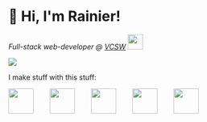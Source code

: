 # 👋 Hi, I'm Rainier!

*Full-stack web-developer @ [VCSW](https://vcsw.nl/)* <img src="https://media.giphy.com/media/WUlplcMpOCEmTGBtBW/giphy.gif" width="30">

![](https://komarev.com/ghpvc/?username=rainieren&color=brightgreen)

I make stuff with this stuff:

<div style="display: flex;align-items:center;gap: 2rem;">
<img src="https://www.php.net/images/logos/new-php-logo.svg" width="50">
<img src="https://upload.wikimedia.org/wikipedia/commons/thumb/9/9a/Laravel.svg/1200px-Laravel.svg.png" width="50">
<img src="https://upload.wikimedia.org/wikipedia/commons/thumb/a/a7/React-icon.svg/2300px-React-icon.svg.png" width="50">
<img src="https://upload.wikimedia.org/wikipedia/commons/thumb/9/95/Vue.js_Logo_2.svg/1200px-Vue.js_Logo_2.svg.png" width="50">
<img src="https://upload.wikimedia.org/wikipedia/commons/thumb/d/d5/Tailwind_CSS_Logo.svg/2048px-Tailwind_CSS_Logo.svg.png" width="50">


</div>
